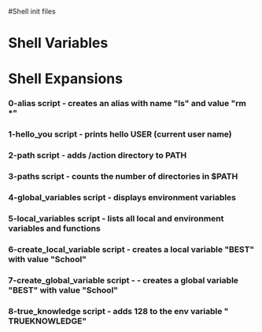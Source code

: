 #Shell init files
# Shell Variables
# Shell Expansions


### 0-alias script - creates an alias with name "ls" and value "rm *"
### 1-hello_you script - prints hello USER (current user name)
### 2-path script - adds /action directory to PATH
### 3-paths script - counts the number of directories in $PATH
### 4-global_variables script - displays environment variables
### 5-local_variables script - lists all local and environment  variables and functions
### 6-create_local_variable script - creates a local variable "BEST" with value "School"
### 7-create_global_variable script - - creates a global variable "BEST" with value "School"
### 8-true_knowledge script - adds 128 to the env variable " TRUEKNOWLEDGE"
